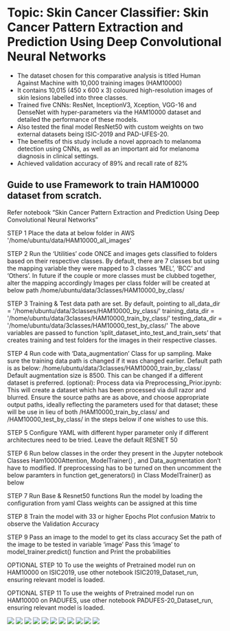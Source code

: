 # Topic: Skin Cancer Classifier: Skin Cancer Pattern Extraction and Prediction Using Deep Convolutional Neural Networks

* The dataset chosen for this comparative analysis is titled Human Against Machine with 10,000 training images (HAM10000)
* It contains 10,015 (450 x 600 x 3) coloured high-resolution images of skin lesions labelled into three classes.
* Trained five CNNs: ResNet, InceptionV3, Xception, VGG-16 and DenseNet with hyper-parameters via the HAM10000 dataset and detailed the performance of these models. 
* Also tested the final model ResNet50 with custom weights on two external datasets being ISIC-2019 and PAD-UFES-20. 
* The benefits of this study include a novel approach to melanoma detection using CNNs, as well as an important aid for melanoma diagnosis in clinical settings.
* Achieved validation accuracy of 89% and recall rate of 82%

## Guide to use Framework to train HAM10000 dataset from scratch.
Refer notebook “Skin Cancer Pattern Extraction and Prediction Using Deep Convolutional Neural Networks”

STEP 1 
Place the data at below folder in AWS '/home/ubuntu/data/HAM10000_all_images'

STEP 2
Run the ‘Utilities’ code ONCE and images gets classified to folders based on their respective classes. By default, there are 7 classes but using the mapping variable 
they were mapped to 3 classes ‘MEL’, ‘BCC’ and ‘Others’. In future if the couple or more classes must be clubbed together, alter the mapping accordingly
Images per class folder will be created at below path
/home/ubuntu/data/3classes/HAM10000_by_class/

STEP 3
Training & Test data path are set. By default, pointing to 
all_data_dir = '/home/ubuntu/data/3classes/HAM10000_by_class/'
training_data_dir = '/home/ubuntu/data/3classes/HAM10000_train_by_class/'
testing_data_dir = '/home/ubuntu/data/3classes/HAM10000_test_by_class/'
The above variables are passed to function ‘split_dataset_into_test_and_train_sets’ that creates training and test folders for the images in their respective classes.
 
STEP 4
Run code with ‘Data_augmentation’ Class for up sampling. Make sure the training data path is changed if it was changed earlier. Default path is as below:
/home/ubuntu/data/3classes/HAM10000_train_by_class/
Default augmentation size is 8500. This can be changed if a different dataset is preferred.
(optional): Process data via Preprocessing_Prior.ipynb: This will create a dataset which has been processed via dull razor and blurred. Ensure the source paths 
are as above, and choose appropriate output paths, ideally reflecting the parameters used for that dataset; these will be use in lieu of both /HAM10000_train_by_class/ 
and /HAM10000_test_by_class/ in the steps below if one wishes to use this.

STEP 5
Configure YAML with different hyper parameter only if different architectures need to be tried. Leave the default RESNET 50

STEP 6
Run below classes in the order they present in the Jupyter notebook
Classes Ham10000Attention, ModelTrainer() , and Data_augmentation don’t have to modified. If preprocessing has to be turned on then uncomment the below paramters 
in function get_generators() in Class ModelTrainer() as below
 
STEP 7
Run Base & Resnet50 functions
Run the model by loading the configuration from yaml
Class weights can be assigned at this time

STEP 8
Train the model with 33 or higher Epochs
Plot confusion Matrix to observe the Validation Accuracy

STEP 9 
Pass an image to the model to get its class accuracy
Set the path of the image to be tested in variable ‘image’
Pass this ‘image’ to model_trainer.predict() function and Print the probabilities

OPTIONAL
STEP 10 
To use the weights of Pretrained model run on HAM10000 on ISIC2019, use other notebook ISIC2019_Dataset_run, ensuring relevant model
is loaded.

OPTIONAL 
STEP 11
To use the weights of Pretrained model run on HAM10000 on PADUFES, use other notebook PADUFES-20_Dataset_run, ensuring relevant model
is loaded.

![](https://github.com/Teamkronos/Eugene_Portfolio/blob/main/images/1_Overview.PNG)
![](https://github.com/Teamkronos/Eugene_Portfolio/blob/main/images/0_data_analysis.PNG)
![](https://github.com/Teamkronos/Eugene_Portfolio/blob/main/images/2_resources.PNG)
![](https://github.com/Teamkronos/Eugene_Portfolio/blob/main/images/3_softattention.PNG)
![](https://github.com/Teamkronos/Eugene_Portfolio/blob/main/images/4_raw_preprocessed.PNG)
![](https://github.com/Teamkronos/Eugene_Portfolio/blob/main/images/5_YAML.PNG)
![](https://github.com/Teamkronos/Eugene_Portfolio/blob/main/images/6_parameter1.PNG)
![](https://github.com/Teamkronos/Eugene_Portfolio/blob/main/images/7_parameter2.PNG)
![](https://github.com/Teamkronos/Eugene_Portfolio/blob/main/images/7_parameter3.PNG)
![](https://github.com/Teamkronos/Eugene_Portfolio/blob/main/images/9_accuracy.PNG)
![](https://github.com/Teamkronos/Eugene_Portfolio/blob/main/images/10_recall.PNG)
